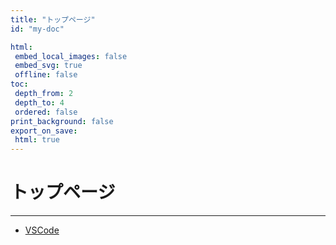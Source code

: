 ```yaml
---
title: "トップページ"
id: "my-doc"

html:
 embed_local_images: false
 embed_svg: true
 offline: false
toc:
 depth_from: 2
 depth_to: 4
 ordered: false
print_background: false
export_on_save:
 html: true
---
```


<!-- @import "less/common.less" -->

# トップページ

---

- [VSCode](vscode/vscode.html)
